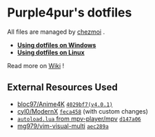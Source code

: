 # Purple4pur's dotfiles

All files are managed by [chezmoi](https://www.chezmoi.io/) .

* **[Using dotfiles on Windows](https://github.com/purple4pur/dotfiles/wiki/Using-dotfiles-on-Windows)**
* **[Using dotfiles on Linux](https://github.com/purple4pur/dotfiles/wiki/Using-dotfiles-on-Linux)**

Read more on [Wiki](https://github.com/purple4pur/dotfiles/wiki) !

## External Resources Used

* [bloc97/Anime4K](https://github.com/bloc97/Anime4K) [`4029bf7(v4.0.1)`](https://github.com/bloc97/Anime4K/tree/4029bf701ecaa15f163cdc49cffe5501c1acf410)
* [cyl0/ModernX](https://github.com/cyl0/ModernX) [`feca458`](https://github.com/cyl0/ModernX/tree/feca458b3eee0fd383a77d45632265372c607461) (with custom changes)
* [`autoload.lua` from mpv-player/mpv](https://github.com/mpv-player/mpv/blob/master/TOOLS/lua/autoload.lua) [`d147a06`](https://github.com/mpv-player/mpv/blob/d147a06e60bfc10cb2fd7c66af7eb6871dba163e/TOOLS/lua/autoload.lua)
* [mg979/vim-visual-multi](https://github.com/mg979/vim-visual-multi) [`aec289a`](https://github.com/mg979/vim-visual-multi/tree/aec289a9fdabaa0ee6087d044d75b32e12084344)
